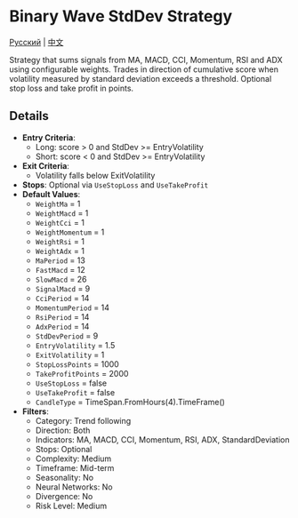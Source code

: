 # Binary Wave StdDev Strategy
[Русский](README_ru.md) | [中文](README_cn.md)

Strategy that sums signals from MA, MACD, CCI, Momentum, RSI and ADX using configurable weights.
Trades in direction of cumulative score when volatility measured by standard deviation exceeds a threshold.
Optional stop loss and take profit in points.

## Details

- **Entry Criteria**:
  - Long: score > 0 and StdDev >= EntryVolatility
  - Short: score < 0 and StdDev >= EntryVolatility
- **Exit Criteria**:
  - Volatility falls below ExitVolatility
- **Stops**: Optional via `UseStopLoss` and `UseTakeProfit`
- **Default Values**:
  - `WeightMa` = 1
  - `WeightMacd` = 1
  - `WeightCci` = 1
  - `WeightMomentum` = 1
  - `WeightRsi` = 1
  - `WeightAdx` = 1
  - `MaPeriod` = 13
  - `FastMacd` = 12
  - `SlowMacd` = 26
  - `SignalMacd` = 9
  - `CciPeriod` = 14
  - `MomentumPeriod` = 14
  - `RsiPeriod` = 14
  - `AdxPeriod` = 14
  - `StdDevPeriod` = 9
  - `EntryVolatility` = 1.5
  - `ExitVolatility` = 1
  - `StopLossPoints` = 1000
  - `TakeProfitPoints` = 2000
  - `UseStopLoss` = false
  - `UseTakeProfit` = false
  - `CandleType` = TimeSpan.FromHours(4).TimeFrame()
- **Filters**:
  - Category: Trend following
  - Direction: Both
  - Indicators: MA, MACD, CCI, Momentum, RSI, ADX, StandardDeviation
  - Stops: Optional
  - Complexity: Medium
  - Timeframe: Mid-term
  - Seasonality: No
  - Neural Networks: No
  - Divergence: No
  - Risk Level: Medium
